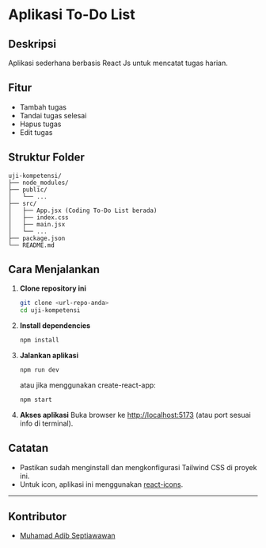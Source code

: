 # Aplikasi To-Do List

## Deskripsi
Aplikasi sederhana berbasis React Js untuk mencatat tugas harian.

## Fitur
- Tambah tugas
- Tandai tugas selesai
- Hapus tugas
- Edit tugas

## Struktur Folder

```
uji-kompetensi/
├── node_modules/
├── public/
│   └── ...
├── src/
│   ├── App.jsx (Coding To-Do List berada)
│   ├── index.css
│   ├── main.jsx
│   └── ...
├── package.json
└── README.md
```

## Cara Menjalankan

1. **Clone repository ini**
   ```bash
   git clone <url-repo-anda>
   cd uji-kompetensi
   ```

2. **Install dependencies**
   ```bash
   npm install
   ```

3. **Jalankan aplikasi**
   ```bash
   npm run dev
   ```
   atau jika menggunakan create-react-app:
   ```bash
   npm start
   ```

4. **Akses aplikasi**
   Buka browser ke [http://localhost:5173](http://localhost:5173) (atau port sesuai info di terminal).

## Catatan

- Pastikan sudah menginstall dan mengkonfigurasi Tailwind CSS di proyek ini.
- Untuk icon, aplikasi ini menggunakan [react-icons](https://react-icons.github.io/react-icons/).

---

## Kontributor
- [Muhamad Adib Septiawawan](https://github.com/Widarft)

